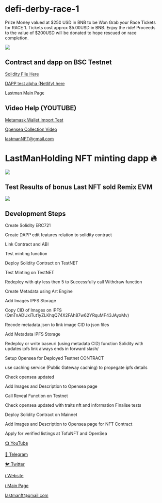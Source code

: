 # defi-derby-race-1
Prize Money valued at $250 USD in BNB to be Won   Grab your Race Tickets for RACE 1. Tickets cost approx $5.00USD in BNB. Enjoy the ride! Proceeds to the value of $200USD will be donated to hope rescued on race completion.



![](https://github.com/cheynespc/Lastman_nft_minting_dapp/blob/main/public/dappscreenshot.png)

## Contract and dapp on BSC Testnet

[Solidity File Here](https://github.com/cheynespc/Lastman_nft_minting_dapp/blob/main/LastManHoldingNFT.sol)


[DAPP  test alpha (Netlify) here](https://fanciful-otter-5cc3f3.netlify.app/)

[Lastman Main Page](https://lastmanstanding.info/)




## Video Help (YOUTUBE)

[Metamask Wallet Import Test](https://www.youtube.com/shorts/GTSYsEinnWA)

[Opensea Collection Video](https://youtu.be/e62rX2uFfpQ)

lastmanNFT@gmail.com


# LastManHolding NFT minting dapp 🔥

![](https://github.com/cheynespc/Lastman_nft_minting_dapp/blob/main/banner.png)


## Test Results of bonus Last NFT sold Remix EVM

![](https://github.com/cheynespc/Lastman_nft_minting_dapp/blob/main/public/RemixLogtestFinalsale.png)

## Development Steps

Create Solidity ERC721

Create DAPP edit features relation to solidity contract

Link Contract and ABI

Test minting function

Deploy Solidity Contract on TestNET

Test Minting on TestNET

Redeploy with qty less then 5 to Successfully call Withdraw function

Create Metadata using Art Engine

Add Images IPFS Storage

Copy CID of Images on IPFS (QmTnADUxiTut1yZLKhqQ74X2FAh87w62YRquMF43JAyxMv)

Recode metadata.json to link image CID to json files

Add Metadata IPFS Storage

Redeploy or write baseuri (using metadata CID) function Solidity with updates ipfs link always ends in forward slash/

Setup Opensea for Deployed Testnet CONTRACT

use caching service (Public Gateway caching) to propegate ipfs details

Check opensea updated

Add Images and Description to Opensea page

Call Reveal Function on Testnet

Check opensea updated with traits nft and information
Finalise tests

Deploy Solidity Contract on Mainnet

Add Images and Description to Opensea page for NFT Contract

Apply for verified listings at TofuNFT and OpenSea


[📺 YouTube](https://www.youtube.com/channel/UCLMuD50XM0-sDD3A9H-Uy4g)

[💬 Telegram](https://t.me/last1man2standing)

[🐦 Twitter](https://twitter.com/LastmanHolding)

[ℹ️ Website](https://nft.lastmanstanding.info)

[ℹ️ Main Page](https://lastmanstanding.info)

lastmanft@gmail.com



